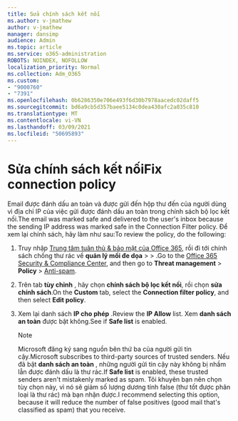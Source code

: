 ```yaml
---
title: Sửa chính sách kết nối
ms.author: v-jmathew
author: v-jmathew
manager: dansimp
audience: Admin
ms.topic: article
ms.service: o365-administration
ROBOTS: NOINDEX, NOFOLLOW
localization_priority: Normal
ms.collection: Adm_O365
ms.custom:
- "9000760"
- "7391"
ms.openlocfilehash: 0b6286350e706e493f6d30b7978aacedc02daff5
ms.sourcegitcommit: bd6a9cb5d357baee5134c0dea430afc2a035c810
ms.translationtype: MT
ms.contentlocale: vi-VN
ms.lasthandoff: 03/09/2021
ms.locfileid: "50695893"
---
```

# <a name="fix-connection-policy"></a><span data-ttu-id="dc4ed-102">Sửa chính sách kết nối</span><span class="sxs-lookup"><span data-stu-id="dc4ed-102">Fix connection policy</span></span>

<span data-ttu-id="dc4ed-103">Email được đánh dấu an toàn và được gửi đến hộp thư đến của người dùng vì địa chỉ IP của việc gửi được đánh dấu an toàn trong chính sách bộ lọc kết nối.</span><span class="sxs-lookup"><span data-stu-id="dc4ed-103">The email was marked safe and delivered to the user's inbox because the sending IP address was marked safe in the Connection Filter policy.</span></span> <span data-ttu-id="dc4ed-104">Để xem lại chính sách, hãy làm như sau:</span><span class="sxs-lookup"><span data-stu-id="dc4ed-104">To review the policy, do the following:</span></span>

1. <span data-ttu-id="dc4ed-105">Truy nhập [Trung tâm tuân thủ & bảo mật của Office 365](https://go.microsoft.com/fwlink/p/?linkid=2077143), rồi đi tới chính sách chống thư rác về **quản lý mối đe dọa**  >    >  [](https://go.microsoft.com/fwlink/?linkid=2101518).</span><span class="sxs-lookup"><span data-stu-id="dc4ed-105">Go to the [Office 365 Security & Compliance Center](https://go.microsoft.com/fwlink/p/?linkid=2077143), and then go to **Threat management** > **Policy** > [Anti-spam](https://go.microsoft.com/fwlink/?linkid=2101518).</span></span>
2. <span data-ttu-id="dc4ed-106">Trên tab **tùy chỉnh** , hãy chọn **chính sách bộ lọc kết nối**, rồi chọn **sửa chính sách**.</span><span class="sxs-lookup"><span data-stu-id="dc4ed-106">On the **Custom** tab, select the **Connection filter policy**, and then select **Edit policy**.</span></span>
3. <span data-ttu-id="dc4ed-107">Xem lại danh sách **IP cho phép** .</span><span class="sxs-lookup"><span data-stu-id="dc4ed-107">Review the **IP Allow** list.</span></span> <span data-ttu-id="dc4ed-108">Xem **danh sách an toàn** được bật không.</span><span class="sxs-lookup"><span data-stu-id="dc4ed-108">See if **Safe list** is enabled.</span></span>

    > [!NOTE]
    > <span data-ttu-id="dc4ed-109">Microsoft đăng ký sang nguồn bên thứ ba của người gửi tin cậy.</span><span class="sxs-lookup"><span data-stu-id="dc4ed-109">Microsoft subscribes to third-party sources of trusted senders.</span></span> <span data-ttu-id="dc4ed-110">Nếu đã bật **danh sách an toàn** , những người gửi tin cậy này không bị nhầm lẫn được đánh dấu là thư rác.</span><span class="sxs-lookup"><span data-stu-id="dc4ed-110">If **Safe list** is enabled, these trusted senders aren't mistakenly marked as spam.</span></span> <span data-ttu-id="dc4ed-111">Tôi khuyên bạn nên chọn tùy chọn này, vì nó sẽ giảm số lượng dương tính false (thư tốt được phân loại là thư rác) mà bạn nhận được.</span><span class="sxs-lookup"><span data-stu-id="dc4ed-111">I recommend selecting this option, because it will reduce the number of false positives (good mail that's classified as spam) that you receive.</span></span>
